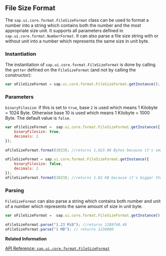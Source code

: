 <!-- loio24f340bdd59e4428aab30a20d14e2ebc -->

## File Size Format

The `sap.ui.core.format.FileSizeFormat` class can be used to format a number into a string which contains both the number and the most appropriate size unit. It supports all parameters defined in `sap.ui.core.format.NumberFormat`. It can also parse a file size string with or without unit into a number which represents the same size in unit byte.



### Instantiation

The instantiation of `sap.ui.core.format.FileSizeFormat` is done by calling the `getter` defined on the `FileSizeFormat` \(and not by calling the constructor\):

```js
var oFileSizeFormat = sap.ui.core.format.FileSizeFormat.getInstance();
```



### Parameters

`binaryFilesize`: if this is set to `true`, base `2` is used which means 1 Kilobyte = 1024 Byte. Otherwise base 10 is used which means 1 Kilobyte = 1000 Byte. The default value is `false`.

```js
var oFileSizeFormat =  sap.ui.core.format.FileSizeFormat.getInstance({
    binaryFilesize: true,
    decimals: 2
});
 
oFileSizeFormat.format(1023); //returns 1,023.00 Bytes because it's smaller than 1 KB (1024 Bytes)
 
oFileSizeFormat = sap.ui.core.format.FileSizeFormat.getInstance({
    binaryFilesize: false,
    decimals: 2
});
oFileSizeFormat.format(1023); //returns 1.02 KB because it's bigger than 1 KB (1000 Bytes)
```



### Parsing

`FileSizeFormat` can also parse a string which contains both number and unit of a number which represents the same amount of size in unit byte.

```js
var oFileSizeFormat =  sap.ui.core.format.FileSizeFormat.getInstance();
 
oFileSizeFormat.parse("1.23 MiB"); //returns 1289748.48
oFileSizeFormat.parse("1 MB"); // returns 1230000
```

**Related Information**  


[API Reference: `sap.ui.core.format.FileSizeFormat`](https://ui5.sap.com/#/api/sap.ui.core.format.FileSizeFormat)


